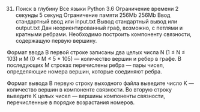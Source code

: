 31. Поиск в глубину
    Все языки Python 3.6
    Ограничение времени 2 секунды 5 секунд
    Ограничение памяти 256Mb 256Mb
    Ввод стандартный ввод или input.txt
    Вывод стандартный вывод или output.txt
    Дан неориентированный граф, возможно, с петлями и кратными ребрами. Необходимо построить компоненту связности, содержащую первую вершину.

Формат ввода
В первой строке записаны два целых числа N (1 ≤ N ≤ 103) и M (0 ≤ M ≤ 5 \* 105) — количество вершин и ребер в графе. В последующих M строках перечислены ребра — пары чисел, определяющие номера вершин, которые соединяют ребра.

Формат вывода
В первую строку выходного файла выведите число K — количество вершин в компоненте связности. Во вторую строку выведите K целых чисел — вершины компоненты связности, перечисленные в порядке возрастания номеров.
